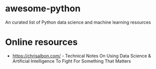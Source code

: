 # awesome-python
An curated list of Python data science and machine learning resources

# Online resources
* https://chrisalbon.com/ - Technical Notes On Using Data Science & Artificial Intelligence To Fight For Something That Matters
